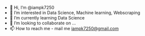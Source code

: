- 👋 Hi, I’m @iampk7250
- 👀 I’m interested in Data Science, Machine learning, Webscraping 
- 🌱 I’m currently learning Data Science
- 💞️ I’m looking to collaborate on ...
- 📫 How to reach me - mail me iampk7250@gmail.com

<!---
iampk7250/iampk7250 is a ✨ special ✨ repository because its `README.md` (this file) appears on your GitHub profile.
You can click the Preview link to take a look at your changes.
--->
